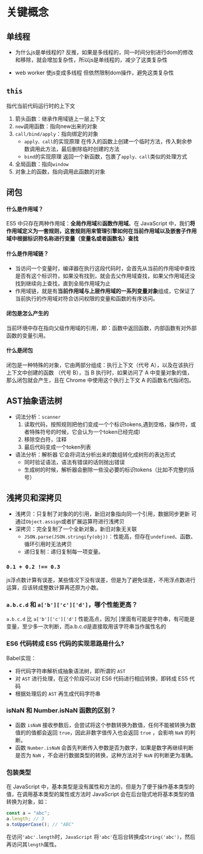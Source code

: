 # 关键概念

## 单线程
- 为什么js是单线程的?
反推，如果是多线程的，同一时间分别进行dom的修改和移除，就会增加复杂性，所以js是单线程的，减少了这类复杂性

- web worker 使js变成多线程
但依然限制dom操作，避免这类复杂性

## `this`
指代当前代码运行时的上下文
1. 箭头函数：继承作用域链上一层上下文
2. `new`调用函数：指向new出来的对象
3. `call/bind/apply`：指向绑定的对象
    - `apply、call`的实现原理
        在传入的函数上创建一个临时方法，传入剩余参数调用此方法，最后删除临时创建的方法
    - `bind`的实现原理
        返回一个新函数，包裹了`apply、call`类似的处理方式
4. 全局函数：指向`window`
5. 对象上的函数，指向调用此函数的对象

## 闭包
#### 什么是作用域？
ES5 中只存在两种作用域：**全局作用域**和**函数作用域**。在 JavaScript 中，我们**将作用域定义为一套规则，这套规则用来管理引擎如何在当前作用域以及嵌套子作用域中根据标识符名称进行变量（变量名或者函数名）查找**

#### 什么是作用域链？
- 当访问一个变量时，编译器在执行这段代码时，会首先从当前的作用域中查找是否有这个标识符，如果没有找到，就会去父作用域查找，如果父作用域还没找到继续向上查找，直到全局作用域为止
- 作用域链，就是有**当前作用域与上层作用域的一系列变量对象**组成，它保证了当前执行的作用域对符合访问权限的变量和函数的有序访问。

#### 闭包是怎么产生的
当前环境中存在指向父级作用域的引用，即：函数中返回函数，内部函数有对外部函数的变量引用。

#### 什么是闭包
闭包是一种特殊的对象，它由两部分组成：执行上下文（代号 A），以及在该执行上下文中创建的函数 （代号 B），当 B 执行时，如果访问了 A 中变量对象的值，那么闭包就会产生，且在 Chrome 中使用这个执行上下文 A 的函数名代指闭包。


## AST抽象语法树
- 词法分析：`scanner`
    1. 读取代码，按照规则把他们变成一个个标识tokens,遇到空格，操作符，或者特殊符号的时候，它会认为一个token已经完成l
    2. 移除空白符，注释
    3. 最后代码变成一个token列表
- 语法分析：解析器
    它会将词法分析出来的数组转化成树形的表达形式
    - 同时验证语法，语法有错误的话则抛出错误
    - 生成树的时候，解析器会删除一些没必要的标识tokens（比如不完整的括号）

## 浅拷贝和深拷贝
- 浅拷贝：只复制了对象的的引用，新旧对象指向同一个引用，数据同步更新
可通过`Object.assign`或者扩展运算符进行浅拷贝
- 深拷贝：完全复制了一个全新对象，新旧对象无关联
  - `JSON.parse(JSON.stringify(obj))`：性能高，但存在`undefined`、函数、循环引用时无法拷贝
  - 递归复制：递归复制每一项变量。

### `0.1 + 0.2 !== 0.3`
js浮点数计算有误差，某些情况下没有误差，但是为了避免误差，不用浮点数进行运算，应该转成整数计算再还原为小数。

### `a.b.c.d` 和 `a['b']['c']['d']`，哪个性能更高？
`a.b.c.d` 比 `a['b']['c']['d']` 性能高点，因为[ ]里面有可能是字符串，有可能是变量，至少多一次判断，而a.b.c.d是直接取用该字符串当作属性名的

### ES6 代码转成 ES5 代码的实现思路是什么?
Babel实现：
- 将代码字符串解析成抽象语法树，即所谓的 `AST`
- 对 `AST` 进行处理，在这个阶段可以对 ES6 代码进行相应转换，即转成 ES5 代码
- 根据处理后的 `AST` 再生成代码字符串

### isNaN 和 Number.isNaN 函数的区别？
- 函数 `isNaN` 接收参数后，会尝试将这个参数转换为数值，任何不能被转换为数值的的值都会返回 `true`，因此非数字值传入也会返回 `true` ，会影响 `NaN` 的判断。
- 函数 `Number.isNaN` 会首先判断传入参数是否为数字，如果是数字再继续判断是否为 `NaN` ，不会进行数据类型的转换，这种方法对于 `NaN` 的判断更为准确。

### 包装类型
在 JavaScript 中，基本类型是没有属性和方法的，但是为了便于操作基本类型的值，在调用基本类型的属性或方法时 JavaScript 会在后台隐式地将基本类型的值转换为对象，如：
```javascript
const a = "abc";
a.length; // 3
a.toUpperCase(); // "ABC"
```

在访问`'abc'.length`时，`JavaScript` 将`'abc'`在后台转换成`String('abc')`，然后再访问其`length`属性。